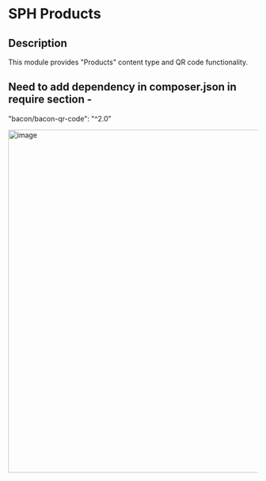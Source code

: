 # SPH Products

## Description
This module provides "Products" content type and QR code functionality.

## Need to add dependency in composer.json in require section -
"bacon/bacon-qr-code": "^2.0"

<img width="691" alt="image" src="https://user-images.githubusercontent.com/8183450/215558468-58094a91-cc8e-4e11-9c53-4e8acd85d845.png">
